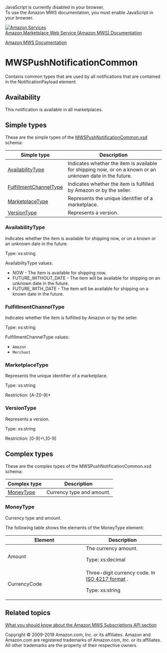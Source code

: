 <div id="MWSDX_noscript">

JavaScript is currently disabled in your browser.  
To use the Amazon MWS documentation, you must enable JavaScript in your
browser.

</div>

<div id="MWSDX_divtop">

[![Amazon
Services](https://images-na.ssl-images-amazon.com/images/G/08/mwsportal/fr_FR/amazonservices.gif
"Amazon Services")](http://services.amazon.fr)  
<span id="MWSDX_titlebar">[Amazon Marketplace Web Service (Amazon MWS)
Documentation](https://developer.amazonservices.fr/gp/mws/docs.html)</span>

</div>

<div id="MWSDX_divbottom">

<div id="MWSDX_divleft">

<div id="MWSDX_toc">

</div>

</div>

<div id="MWSDX_divright">

<div id="MWSDX_content">

<span id="MWSDX_breadcrumbs">[Amazon MWS
Documentation](https://developer.amazonservices.fr/gp/mws/docs.html)</span>

<div id="Notifications_MWSPushNotificationCommon" class="nested0">

# MWSPushNotificationCommon

<div class="body">

<span class="ph">Contains common types that are used by all
notifications that are contained in the
<span class="keyword parmname">NotificationPayload</span>
element.</span>

<div class="section">

## Availability

This notification is available in all marketplaces.

</div>

</div>

<div id="SimpleTypes" class="topic nested1">

## Simple types

<div class="body">

These are the simple types of the
[MWSPushNotificationCommon.xsd](http://g-ec2.images-amazon.com/images/G/01/mwsportal/doc/en_US/subscriptions/MWSPushNotificationCommon.xsd)
schema:

<div class="tablenoborder">

| Simple type                                                    | Description                                                                                                                       |
| -------------------------------------------------------------- | --------------------------------------------------------------------------------------------------------------------------------- |
| [AvailabilityType](#SimpleTypes__AvailabilityType)             | <span class="ph">Indicates whether the item is available for shipping now, or on a known or an unknown date in the future.</span> |
| [FulfillmentChannelType](#SimpleTypes__FulfillmentChannelType) | <span class="ph">Indicates whether the item is fulfilled by Amazon or by the seller.</span>                                       |
| [MarketplaceType](#SimpleTypes__MarketplaceType)               | <span class="ph">Represents the unique identifier of a marketplace.</span>                                                        |
| [VersionType](#SimpleTypes__VersionType)                       | <span class="ph">Represents a version.</span>                                                                                     |

</div>

<div id="SimpleTypes__AvailabilityType" class="section">

### AvailabilityType

<span class="ph">Indicates whether the item is available for shipping
now, or on a known or an unknown date in the future.</span>

<span class="ph">Type: xs:string</span>

<span class="keyword parmname">AvailabilityType</span> values:

  - <span class="keyword parmname">NOW</span> - The item is available
    for shipping now.
  - <span class="keyword parmname">FUTURE\_WITHOUT\_DATE</span> - The
    item will be available for shipping on an unknown date in the
    future.
  - <span class="keyword parmname">FUTURE\_WITH\_DATE</span> - The item
    will be available for shipping on a known date in the future.

</div>

<div id="SimpleTypes__FulfillmentChannelType" class="section">

### FulfillmentChannelType

<span class="ph">Indicates whether the item is fulfilled by Amazon or by
the seller.</span>

<span class="ph">Type: xs:string</span>

<span class="keyword parmname">FulfillmentChannelType</span> values:

  - `Amazon`
  - `Merchant`

</div>

<div id="SimpleTypes__MarketplaceType" class="section">

### MarketplaceType

<span class="ph">Represents the unique identifier of a
marketplace.</span>

<span class="ph">Type: xs:string</span>

Restriction: \[A-Z0-9\]+

</div>

<div id="SimpleTypes__VersionType" class="section">

### VersionType

<span class="ph">Represents a version.</span>

<span class="ph">Type: xs:string</span>

Restriction: \[0-9\]+\\.\[0-9\]

</div>

</div>

</div>

<div id="ComplexTypes" class="topic nested1">

## Complex types

<div class="body">

These are the complex types of the MWSPushNotificationCommon.xsd schema:

<div class="tablenoborder">

| Complex type                          | Description                                       |
| ------------------------------------- | ------------------------------------------------- |
| [MoneyType](#ComplexTypes__MoneyType) | <span class="ph">Currency type and amount.</span> |

</div>

<div id="ComplexTypes__MoneyType" class="section">

### MoneyType

<span class="ph">Currency type and amount.</span>

The following table shows the elements of the
<span class="keyword parmname">MoneyType</span> element:

<div class="tablenoborder">

<table id="ComplexTypes__table_thg_12j_ll" class="table" data-cellpadding="4" data-cellspacing="0" data-summary="" data-frame="border" data-border="1" data-rules="all">
<colgroup>
<col style="width: 50%" />
<col style="width: 50%" />
</colgroup>
<thead>
<tr class="header">
<th>Element</th>
<th>Description</th>
</tr>
</thead>
<tbody>
<tr class="odd">
<td><span class="keyword parmname">Amount</span></td>
<td>The currency amount.
<p><span class="ph">Type: xs:decimal</span></p></td>
</tr>
<tr class="even">
<td><span class="keyword parmname">CurrencyCode</span></td>
<td>Three-digit currency code. In <span class="ph"> <a href="../dev_guide/DG_ISO4217.md" class="xref">ISO 4217 format</a> </span>.
<p><span class="ph">Type: xs:string</span></p></td>
</tr>
</tbody>
</table>

</div>

</div>

</div>

</div>

<div id="RelatedTopics" class="topic nested1">

## Related topics

<div class="body">

[What you should know about the Amazon MWS Subscriptions API
section](../subscriptions/Subscriptions_Overview.md)

</div>

</div>

</div>

<div id="MWSDX_footer">

Copyright © 2009-2019 Amazon.com, Inc. or its affiliates. Amazon and
Amazon.com are registered trademarks of Amazon.com, Inc. or its
affiliates. All other trademarks are the property of their respective
owners.

</div>

</div>

</div>

<div style="clear: both;">

</div>

</div>
